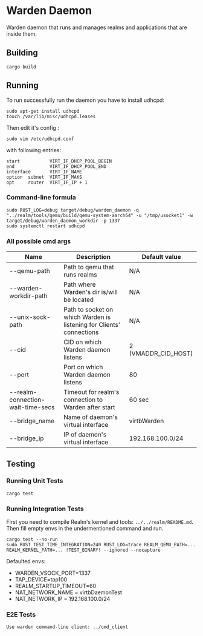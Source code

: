 # Warden Daemon

Warden daemon that runs and manages realms and applications that are inside them.

## Building

    cargo build

## Running

To run successfully run the daemon you have to install udhcpd:

    sudo apt-get install udhcpd
    touch /var/lib/misc/udhcpd.leases


Then edit it's config :

    sudo vim /etc/udhcpd.conf

with following entries:

    start           VIRT_IF_DHCP_POOL_BEGIN
    end             VIRT_IF_DHCP_POOL_END
    interface       VIRT_IF_NAME
    option  subnet  VIRT_IF_MAKS
    opt     router  VIRT_IF_IP + 1


### Command-line formula

    sudo RUST_LOG=debug target/debug/warden_daemon -q "../realm/tools/qemu/build/qemu-system-aarch64" -u "/tmp/usocket1" -w target/debug/warden_daemon_workdir -p 1337
    sudo systemctl restart udhcpd


### All possible cmd args

| Name | Description | Default value |
|-|-|-|
|--qemu-path | Path to qemu that runs realms | N/A|
|--warden-workdir-path | Path where Warden's dir is/will be located | N/A|
|--unix-sock-path | Path to socket on which Warden is listening for Clients' connections | N/A|
|--cid| CID on which Warden daemon listens | 2 (VMADDR_CID_HOST)|
|--port| Port on which Warden daemon listens | 80|
|--realm-connection-wait-time-secs | Timeout for realm's connection to Warden after start | 60 sec|
|--bridge_name| Name of daemon's virtual interface | virtbWarden|
|--bridge_ip| IP of daemon's virtual interface | 192.168.100.0/24|

## Testing

### Running Unit Tests

    cargo test

### Running Integration Tests
First you need to compile Realm's kernel and tools: `../../realm/README.md`.
Then fill empty envs in the undermentioned command and run.

    cargo test --no-run
    sudo RUST_TEST_TIME_INTEGRATION=240 RUST_LOG=trace REALM_QEMU_PATH=... REALM_KERNEL_PATH=... !TEST_BINARY! --ignored --nocapture

Defaulted envs:

- WARDEN_VSOCK_PORT=1337
- TAP_DEVICE=tap100
- REALM_STARTUP_TIMEOUT=60
- NAT_NETWORK_NAME = virtbDaemonTest
- NAT_NETWORK_IP = 192.168.100.0/24

### E2E Tests

    Use warden command-line client: ../cmd_client